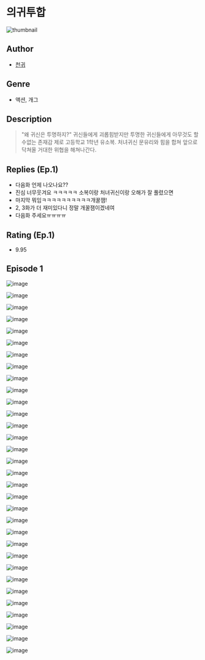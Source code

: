 # 의귀투합
![thumbnail](https://image-comic.pstatic.net/user_contents_data/challenge_comic/2023/05/24/270594/upload_3558232070360216163_480x623.jpeg)

## Author
- [천귀](https://comic.naver.com/artistTitle?id=270594)

## Genre
- 액션, 개그

## Description
> "왜 귀신은 투명하지?" 귀신들에게 괴롭힘받지만 투명한 귀신들에게 아무것도 할 수없는 존재감 제로 고등학교 1학년 유소복. 처녀귀신 문유리와 힘을 합쳐 앞으로 닥쳐올 거대한 위협을 해쳐나간다.

## Replies (Ep.1)
- 다음화 언제 나오나요??
- 진심 너무웃겨요 ㅋㅋㅋㅋㅋ 소복이랑 처녀귀신이랑 오해가 잘 풀렸으면
- 마지막 뭐임ㅋㅋㅋㅋㅋㅋㅋㅋㅋㅋ개꿀잼!
- 2, 3화가 더 재미있다니 정말 개꿀잼이겠네여
- 다음화 주세요ㅠㅠㅠㅠ

## Rating (Ep.1)
- 9.95

## Episode 1
![image](https://image-comic.pstatic.net/user_contents_data/challenge_comic/2023/05/23/270594/upload_7003998342454063924.jpeg)

![image](https://image-comic.pstatic.net/user_contents_data/challenge_comic/2023/05/23/270594/upload_7017232953461059684.jpeg)

![image](https://image-comic.pstatic.net/user_contents_data/challenge_comic/2023/05/23/270594/upload_3616730492070539573.jpeg)

![image](https://image-comic.pstatic.net/user_contents_data/challenge_comic/2023/05/23/270594/upload_3905808573685511988.jpeg)

![image](https://image-comic.pstatic.net/user_contents_data/challenge_comic/2023/05/23/270594/upload_3990525059946328932.jpeg)

![image](https://image-comic.pstatic.net/user_contents_data/challenge_comic/2023/05/23/270594/upload_3774410346508466230.jpeg)

![image](https://image-comic.pstatic.net/user_contents_data/challenge_comic/2023/05/23/270594/upload_7377521134862021988.jpeg)

![image](https://image-comic.pstatic.net/user_contents_data/challenge_comic/2023/05/23/270594/upload_7075548856194380343.jpeg)

![image](https://image-comic.pstatic.net/user_contents_data/challenge_comic/2023/05/23/270594/upload_3977018453656757859.jpeg)

![image](https://image-comic.pstatic.net/user_contents_data/challenge_comic/2023/05/23/270594/upload_7306638927260430437.jpeg)

![image](https://image-comic.pstatic.net/user_contents_data/challenge_comic/2023/05/23/270594/upload_3486455951248470833.jpeg)

![image](https://image-comic.pstatic.net/user_contents_data/challenge_comic/2023/05/23/270594/upload_3990527246805842225.jpeg)

![image](https://image-comic.pstatic.net/user_contents_data/challenge_comic/2023/05/23/270594/upload_3486408870591737905.jpeg)

![image](https://image-comic.pstatic.net/user_contents_data/challenge_comic/2023/05/23/270594/upload_3617854385355306289.jpeg)

![image](https://image-comic.pstatic.net/user_contents_data/challenge_comic/2023/05/23/270594/upload_3486179961753186868.jpeg)

![image](https://image-comic.pstatic.net/user_contents_data/challenge_comic/2023/05/23/270594/upload_7377798001302189107.jpeg)

![image](https://image-comic.pstatic.net/user_contents_data/challenge_comic/2023/05/23/270594/upload_7017793910482625126.jpeg)

![image](https://image-comic.pstatic.net/user_contents_data/challenge_comic/2023/05/23/270594/upload_7365417512402827107.jpeg)

![image](https://image-comic.pstatic.net/user_contents_data/challenge_comic/2023/05/23/270594/upload_7377569336438306872.jpeg)

![image](https://image-comic.pstatic.net/user_contents_data/challenge_comic/2023/05/23/270594/upload_3690760802423486054.jpeg)

![image](https://image-comic.pstatic.net/user_contents_data/challenge_comic/2023/05/23/270594/upload_7017227472998852148.jpeg)

![image](https://image-comic.pstatic.net/user_contents_data/challenge_comic/2023/05/23/270594/upload_4123108377497842740.jpeg)

![image](https://image-comic.pstatic.net/user_contents_data/challenge_comic/2023/05/23/270594/upload_3546697283606296678.jpeg)

![image](https://image-comic.pstatic.net/user_contents_data/challenge_comic/2023/05/23/270594/upload_7018126878576882274.jpeg)

![image](https://image-comic.pstatic.net/user_contents_data/challenge_comic/2023/05/23/270594/upload_3775477946482123877.jpeg)

![image](https://image-comic.pstatic.net/user_contents_data/challenge_comic/2023/05/23/270594/upload_4121415305701766243.jpeg)

![image](https://image-comic.pstatic.net/user_contents_data/challenge_comic/2023/05/23/270594/upload_3761687884612579681.jpeg)

![image](https://image-comic.pstatic.net/user_contents_data/challenge_comic/2023/05/23/270594/upload_7233684122473096499.jpeg)

![image](https://image-comic.pstatic.net/user_contents_data/challenge_comic/2023/05/23/270594/upload_4063485126148895024.jpeg)

![image](https://image-comic.pstatic.net/user_contents_data/challenge_comic/2023/05/23/270594/upload_7162471847436826466.jpeg)

![image](https://image-comic.pstatic.net/user_contents_data/challenge_comic/2023/05/23/270594/upload_7089570935798247728.jpeg)

![image](https://image-comic.pstatic.net/user_contents_data/challenge_comic/2023/05/23/270594/upload_3702577039206016050.jpeg)
